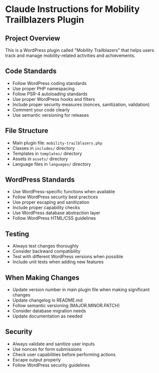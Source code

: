 # Claude Instructions for Mobility Trailblazers Plugin

## Project Overview
This is a WordPress plugin called "Mobility Trailblazers" that helps users track and manage mobility-related activities and achievements.

## Code Standards
- Follow WordPress coding standards
- Use proper PHP namespacing
- Follow PSR-4 autoloading standards
- Use proper WordPress hooks and filters
- Include proper security measures (nonces, sanitization, validation)
- Comment your code clearly
- Use semantic versioning for releases

## File Structure
- Main plugin file: `mobility-trailblazers.php`
- Classes in `includes/` directory
- Templates in `templates/` directory
- Assets in `assets/` directory
- Language files in `languages/` directory

## WordPress Standards
- Use WordPress-specific functions when available
- Follow WordPress security best practices
- Use proper escaping and sanitization
- Include proper capability checks
- Use WordPress database abstraction layer
- Follow WordPress HTML/CSS guidelines

## Testing
- Always test changes thoroughly
- Consider backward compatibility
- Test with different WordPress versions when possible
- Include unit tests when adding new features

## When Making Changes
- Update version number in main plugin file when making significant changes
- Update changelog in README.md
- Follow semantic versioning (MAJOR.MINOR.PATCH)
- Consider database migration needs
- Update documentation as needed

## Security
- Always validate and sanitize user inputs
- Use nonces for form submissions
- Check user capabilities before performing actions
- Escape output properly
- Follow WordPress security guidelines
